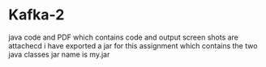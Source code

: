 # Kafka-2
java code and PDF which contains code and output screen shots are attachecd
i have exported a jar for this assignment which contains the two java classes
jar name is my.jar
